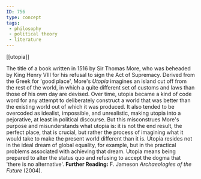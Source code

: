 ```yaml
---
ID: 756
type: concept
tags: 
 - philosophy
 - political theory
 - literature
---
```


[[utopia]]

 The title of a book
written in 1516 by Sir Thomas More, who was beheaded by King Henry VIII
for his refusal to sign the Act of Supremacy. Derived from the Greek for
'good place', More's *Utopia* imagines an island cut off from the rest
of the world, in which a quite different set of customs and laws than
those of his own day are devised. Over time, utopia became a kind of
code word for any attempt to deliberately construct a world that was
better than the existing world out of which it was produced. It also
tended to be overcoded as idealist, impossible, and unrealistic, making
utopia into a pejorative, at least in political discourse. But this
misconstrues More's purpose and misunderstands what utopia is: it is not
the end result, the perfect place, that is crucial, but rather the
process of imagining what it would take to make the present world
different than it is. Utopia resides not in the ideal dream of global
equality, for example, but in the practical problems associated with
achieving that dream. Utopia means being prepared to alter the status
quo and refusing to accept the dogma that 'there is no alternative'.
**Further Reading:** F. Jameson *Archaeologies of the Future* (2004).
